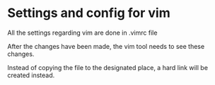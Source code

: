 # Settings and config for vim
All the settings regarding vim are done in .vimrc file

After the changes have been made, the vim tool needs to see these changes. 

Instead of copying the file to the designated place, a hard link will be created instead.
